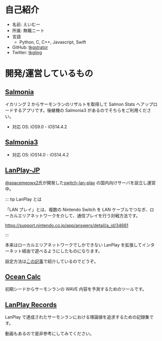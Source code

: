 # 自己紹介

- 名前: えいむー
- 所属: 無職ニート
- 言語
  - Python, C, C++, Javascript, Swift
- GitHub: [tkgstrator](https://github.com/tkgstrator)
- Twitter: [tkgling](https://twitter.com/tkgling)

# 開発/運営しているもの

## [Salmonia](https://apps.apple.com/jp/app/salmonia/id1480684492)

イカリング 2 からサーモンランのリザルトを取得して Salmon Stats へアップロードするアプリです。後継機の Salmonia3 があるのでそちらをご利用ください。

- 対応 OS: iOS9.0 - iOS14.4.2

## [Salmonia3](https://apps.apple.com/jp/app/salmonia3/id1558344150)

- 対応 OS: iOS14.0 - iOS14.4.2

## [LanPlay-JP](https://discord.gg/vUVBJFAKvZ)

[@spacemeowx2](https://twitter.com/spacemeowx2)氏が開発した[switch-lan-play](https://github.com/spacemeowx2/switch-lan-play/releases) の国内向けサーバを設立し運営中。

::: tip LanPlay とは

「LAN プレイ」とは、複数の Nintendo Switch を LAN ケーブルでつなぎ、ローカルエリアネットワークを介して、通信プレイを行う対戦方法です。

https://support.nintendo.co.jp/app/answers/detail/a_id/34661

:::

本来はローカルエリアネットワークでしかできない LanPlay を拡張してインターネット経由で遊べるようにしたものになります。

設定方法は[この記事](https://tkgstrator.work/posts/2021/04/26/lanplay.html)で紹介しているのでどうぞ。

## [Ocean Calc](https://salmonrun-records.netlify.app/ocean/)

初期シードからサーモンランの WAVE 内容を予測するためのツールです。

## [LanPlay Records](https://salmonrun-records.netlify.app/)

LanPlay で達成されたサーモンランにおける理論値を追求するための記録集です。

動画もあるので是非参考にしてみてください。
